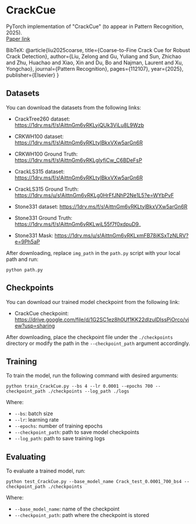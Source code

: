 # CrackCue

PyTorch implementation of "CrackCue" (to appear in Pattern Recognition, 2025).  
[Paper link](https://papers.ssrn.com/sol3/Delivery.cfm?abstractid=4957739)

BibTeX:
@article{liu2025coarse,
  title={Coarse-to-Fine Crack Cue for Robust Crack Detection},
  author={Liu, Zelong and Gu, Yuliang and Sun, Zhichao and Zhu, Huachao and Xiao, Xin and Du, Bo and Najman, Laurent and Xu, Yongchao},
  journal={Pattern Recognition},
  pages={112107},
  year={2025},
  publisher={Elsevier}
}

## Datasets

You can download the datasets from the following links:

- CrackTree260 dataset:
  https://1drv.ms/f/s!AittnGm6vRKLyiQUk3ViLu8L9Wzb

- CRKWH100 dataset:
  https://1drv.ms/f/s!AittnGm6vRKLtylBkxVXw5arGn6R

- CRKWH100 Ground Truth:
  https://1drv.ms/f/s!AittnGm6vRKLglyfiCw_C6BDeFsP

- CrackLS315 dataset:
  https://1drv.ms/f/s!AittnGm6vRKLtylBkxVXw5arGn6R

- CrackLS315 Ground Truth:
  https://1drv.ms/u/s!AittnGm6vRKLg0HrFfJNhP2Ne1L5?e=WYbPvF

- Stone331 dataset:
  https://1drv.ms/f/s!AittnGm6vRKLtylBkxVXw5arGn6R

- Stone331 Ground Truth:
  https://1drv.ms/f/s!AittnGm6vRKLwiL55f7f0xdpuD9_

- Stone331 Mask:
  https://1drv.ms/u/s!AittnGm6vRKLxmFB78iKSxTzNLRV?e=9Ph5aP

After downloading, replace `img_path` in the `path.py` script with your local path and run:

    python path.py

## Checkpoints

You can download our trained model checkpoint from the following link:

- CrackCue checkpoint:  
  https://drive.google.com/file/d/1G2SC1ez8h0Uf1KK22dlzuIDIssPiOrco/view?usp=sharing

After downloading, place the checkpoint file under the `./checkpoints` directory or modify the path in the `--checkpoint_path` argument accordingly.

## Training

To train the model, run the following command with desired arguments:

    python train_CrackCue.py --bs 4 --lr 0.0001 --epochs 700 --checkpoint_path ./checkpoints --log_path ./logs

Where:
- `--bs`: batch size
- `--lr`: learning rate
- `--epochs`: number of training epochs
- `--checkpoint_path`: path to save model checkpoints
- `--log_path`: path to save training logs

## Evaluating

To evaluate a trained model, run:

    python test_CrackCue.py --base_model_name Crack_test_0.0001_700_bs4 --checkpoint_path ./checkpoints

Where:
- `--base_model_name`: name of the checkpoint
- `--checkpoint_path`: path where the checkpoint is stored
